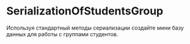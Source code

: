 # SerializationOfStudentsGroup
Используя стандартный методы сериализации создайте мини базу данных для работы с группами студентов.
